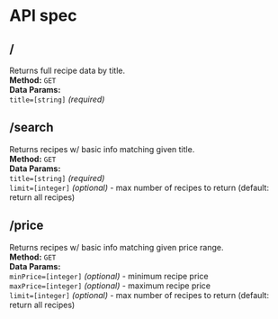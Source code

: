 # API spec
## /
Returns full recipe data by title.  
**Method:** `GET`  
**Data Params:**  
   `title=[string]` *(required)*
## /search
Returns recipes w/ basic info matching given title.  
**Method:** `GET`  
**Data Params:**  
   `title=[string]` *(required)*  
   `limit=[integer]` *(optional)* - max number of recipes to return (default: return all recipes)
## /price
Returns recipes w/ basic info matching given price range.  
**Method:** `GET`  
**Data Params:**  
   `minPrice=[integer]` *(optional)* - minimum recipe price  
   `maxPrice=[integer]` *(optional)* - maximum recipe price  
   `limit=[integer]` *(optional)* - max number of recipes to return (default: return all recipes)
